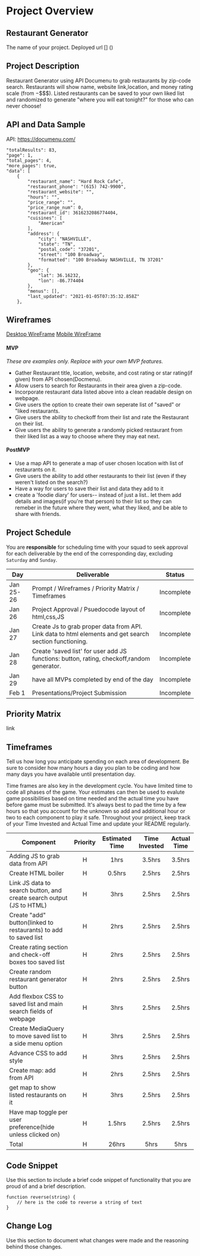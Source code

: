 # Project Overview

## Restaurant Generator

The name of your project.
Deployed url [] ()

## Project Description

Restaurant Generator using API Documenu to grab restaurants by zip-code search. Restaurants will show name, website link,location, and money rating scale (from $-$$$$). Listed restaurants can be saved to your own liked list and randomized to generate "where you will eat tonight?" for those who can never choose!

## API and Data Sample

API: https://documenu.com/

    "totalResults": 83,
    "page": 1,
    "total_pages": 4,
    "more_pages": true,
    "data": [
        {
            "restaurant_name": "Hard Rock Cafe",
            "restaurant_phone": "(615) 742-9900",
            "restaurant_website": "",
            "hours": "",
            "price_range": "",
            "price_range_num": 0,
            "restaurant_id": 3616232086774404,
            "cuisines": [
                "American"
            ],
            "address": {
                "city": "NASHVILLE",
                "state": "TN",
                "postal_code": "37201",
                "street": "100 Broadway",
                "formatted": "100 Broadway NASHVILLE, TN 37201"
            },
            "geo": {
                "lat": 36.16232,
                "lon": -86.774404
            },
            "menus": [],
            "last_updated": "2021-01-05T07:35:32.858Z"
        },

## Wireframes

[Desktop WireFrame](https://whimsical.com/restaurant-generator-site-Vo44rwy9KRcjKoviKp8tXA)
[Mobile WireFrame](https://whimsical.com/smartphone-restaurant-generator-layout-CJPYpwyYah4d8dX58aL7aG)

#### MVP 
*These are examples only. Replace with your own MVP features.*

- Gather Restaurant title, location, website, and cost rating or star rating(if given) from API chosen(Docmenu).
- Allow users to search for Restaurants in their area given a zip-code.
- Incorporate restaurant data listed above into a clean readable design on webpage.
- Give users the option to create their own seperate list of "saved" or "liked restaurants.
- Give users the ability to checkoff from their list and rate the Restaurant on their list.
- Give users the ability to generate a randomly picked restaurant from their liked list as a way to choose where they may eat next.

#### PostMVP  
- Use a map API to generate a map of user chosen location with list of restaurants on it.
- Give users the ability to add other restaurants to their list (even if they weren't listed on the search?)
- Have a way for users to save their list and data they add to it
- create a 'foodie diary' for users-- instead of just a list.. let them add details and images(if you're that person) to their list so they can remeber in the future where they went, what they liked, and be able to share with friends.

## Project Schedule
You are **responsible** for scheduling time with your squad to seek approval for each deliverable by the end of the corresponding day, excluding `Saturday` and `Sunday`.

|  Day | Deliverable | Status
|---|---| ---|
|Jan 25-26| Prompt / Wireframes / Priority Matrix / Timeframes | Incomplete
|Jan 26| Project Approval / Psuedocode layout of html,css,JS | Incomplete
|Jan 27| Create Js to grab proper data from API. Link data to html elements and get search section functioning. | Incomplete
|Jan 28| Create 'saved list' for user add JS functions: button, rating, checkoff,random generator. | Incomplete
|Jan 29| have all MVPs completed by end of the day | Incomplete
|Feb 1| Presentations/Project Submission | Incomplete

## Priority Matrix

link

## Timeframes

Tell us how long you anticipate spending on each area of development. Be sure to consider how many hours a day you plan to be coding and how many days you have available until presentation day.

Time frames are also key in the development cycle.  You have limited time to code all phases of the game.  Your estimates can then be used to evalute game possibilities based on time needed and the actual time you have before game must be submitted. It's always best to pad the time by a few hours so that you account for the unknown so add and additional hour or two to each component to play it safe. Throughout your project, keep track of your Time Invested and Actual Time and update your README regularly.

| Component | Priority | Estimated Time | Time Invested | Actual Time |
| --- | :---: |  :---: | :---: | :---: |
| Adding JS to grab data from API | H | 1hrs| 3.5hrs | 3.5hrs |
| Create HTML boiler| H | 0.5hrs| 2.5hrs | 2.5hrs |
| Link JS data to search button, and create search output (JS to HTML) | H | 3hrs| 2.5hrs | 2.5hrs |
| Create "add" button(linked to restaurants) to  add to saved list | H | 2hrs| 2.5hrs | 2.5hrs |
| Create rating section and check-off boxes too saved list| H | 2hrs| 2.5hrs | 2.5hrs |
| Create random restaurant generator button | H | 2hrs| 2.5hrs | 2.5hrs |
| Add flexbox CSS to saved list and main search fields of webpage | H | 3hrs| 2.5hrs | 2.5hrs |
| Create MediaQuery to move saved list to a side menu option | H | 3hrs| 2.5hrs | 2.5hrs |
| Advance CSS to add style | H | 3hrs| 2.5hrs | 2.5hrs |
|Create map: add from API| H | 2hrs| 2.5hrs | 2.5hrs |
|get map to show listed restaurants on it | H | 3hrs| 2.5hrs | 2.5hrs |
|Have map toggle per user preference(hide unless clicked on) | H | 1.5hrs| 2.5hrs | 2.5hrs |
| Total | H | 26hrs| 5hrs | 5hrs |

## Code Snippet

Use this section to include a brief code snippet of functionality that you are proud of and a brief description.  

```
function reverse(string) {
	// here is the code to reverse a string of text
}
```

## Change Log
 Use this section to document what changes were made and the reasoning behind those changes.  
